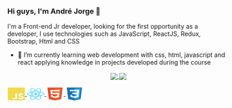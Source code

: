 ### Hi guys, I'm André Jorge 👋
<p>I'm a Front-end Jr developer, looking for the first opportunity as a developer, I use technologies such as JavaScript, ReactJS, Redux, Bootstrap, Html and CSS</p>

- 🌱 I’m currently learning web development with css, html, javascript and react applying knowledge in projects developed during the course

<div align="center">
  <a href="https://github.com/AndreJorge01">
  <img align="center" height="180em" src="https://github-readme-stats.vercel.app/api?username=AndreJorge01&show_icons=true&theme=dracula&include_all_commits=true&count_private=true"/>
  <img align="center" height="180em" src="https://github-readme-stats.vercel.app/api/top-langs/?username=AndreJorge01&layout=compact&langs_count=7&theme=dracula"/>
</div>
 
  <div style="display: inline_block"><br>
  <img align="center" alt="Andre-Js" height="30" width="40" src="https://raw.githubusercontent.com/devicons/devicon/master/icons/javascript/javascript-plain.svg">
  <img align="center" alt="Andre-React" height="30" width="40" src="https://raw.githubusercontent.com/devicons/devicon/master/icons/react/react-original.svg">
  <img align="center" alt="Andre-HTML" height="30" width="40" src="https://raw.githubusercontent.com/devicons/devicon/master/icons/html5/html5-original.svg">
  <img align="center" alt="Andre-CSS" height="30" width="40" src="https://raw.githubusercontent.com/devicons/devicon/master/icons/css3/css3-original.svg">
</div>
